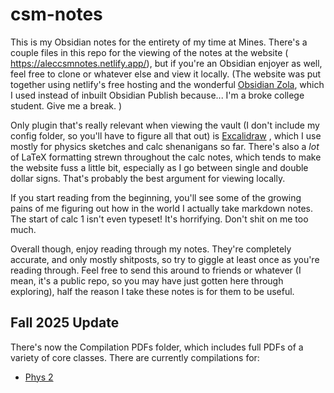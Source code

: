 # csm-notes
This is my Obsidian notes for the entirety of my time at Mines. There's a couple files in this repo for the viewing of the notes at the website ( https://aleccsmnotes.netlify.app/), but if you're an Obsidian enjoyer as well, feel free to clone or whatever else and view it locally. (The website was put together using netlify's free hosting and the wonderful [Obsidian Zola](https://github.com/ppeetteerrs/obsidian-zola), which I used instead of inbuilt Obsidian Publish because... I'm a broke college student. Give me a break. )

Only plugin that's really relevant when viewing the vault (I don't include my config folder, so you'll have to figure all that out) is [Excalidraw](https://github.com/zsviczian/obsidian-excalidraw-plugin) , which I use mostly for physics sketches and calc shenanigans so far. There's also a *lot* of LaTeX formatting strewn throughout the calc notes, which tends to make the website fuss a little bit, especially as I go between single and double dollar signs. That's probably the best argument for viewing locally.

If you start reading from the beginning, you'll see some of the growing pains of me figuring out how in the world I actually take markdown notes. The start of calc 1 isn't even typeset! It's horrifying. Don't shit on me too much.

Overall though, enjoy reading through my notes. They're completely accurate, and only mostly shitposts, so try to giggle at least once as you're reading through. Feel free to send this around to friends or whatever (I mean, it's a public repo, so you may have just gotten here through exploring), half the reason I take these notes is for them to be useful. 

## Fall 2025 Update
There's now the Compilation PDFs folder, which includes full PDFs of a variety of core classes. There are currently compilations for:
- [Phys 2]()
